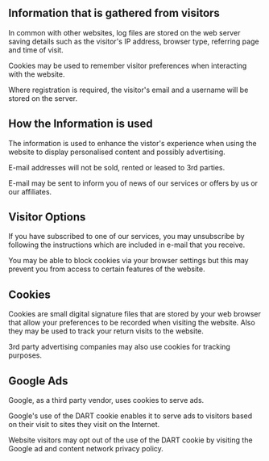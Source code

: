 <!-- Title: Privacy Policy -->
<!-- Note: this is a generic policy from the internet, not Directus' -->
<!-- Add this in the WYSIWYG Source Code Pane -->
<h2>Information that is gathered from visitors</h2>
<p>In common with other websites, log files are stored on the web server saving details such as the visitor's IP address, browser type, referring page and time of visit.</p>
<p>Cookies may be used to remember visitor preferences when interacting with the website.</p>
<p>Where registration is required, the visitor's email and a username will be stored on the server.</p>
<h2>How the Information is used</h2>
<p>The information is used to enhance the vistor's experience when using the website to display personalised content and possibly advertising.</p>
<p>E-mail addresses will not be sold, rented or leased to 3rd parties.</p>
<p>E-mail may be sent to inform you of news of our services or offers by us or our affiliates.</p>
<h2>Visitor Options</h2>
<p>If you have subscribed to one of our services, you may unsubscribe by following the instructions which are included in e-mail that you receive.</p>
<p>You may be able to block cookies via your browser settings but this may prevent you from access to certain features of the website.</p>
<h2>Cookies</h2>
<p>Cookies are small digital signature files that are stored by your web browser that allow your preferences to be recorded when visiting the website. Also they may be used to track your return visits to the website.</p>
<p>3rd party advertising companies may also use cookies for tracking purposes.</p>
<h2>Google Ads</h2>
<p>Google, as a third party vendor, uses cookies to serve ads.</p>
<p>Google's use of the DART cookie enables it to serve ads to visitors based on their visit to sites they visit on the Internet.</p>
<p>Website visitors may opt out of the use of the DART cookie by visiting the Google ad and content network privacy policy.</p>